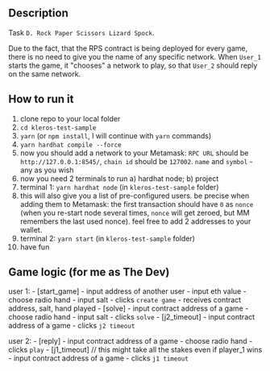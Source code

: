 ## Description

Task `D. Rock Paper Scissors Lizard Spock`.

Due to the fact, that the RPS contract is being deployed for every game, there is no need to give you the name of any specific network. When `User_1` starts the game, it "chooses" a network to play, so that `User_2` should reply on the same network.

## How to run it

1. clone repo to your local folder
2. `cd kleros-test-sample`
3. `yarn` (or `npm install`, I will continue with `yarn` commands)
4. `yarn hardhat compile --force`
5. now you should add a network to your Metamask: `RPC URL` should be `http://127.0.0.1:8545/`, `chain id` should be `127002`. `name` and `symbol` - any as you wish
6. now you need 2 terminals to run a) hardhat node; b) project
7. terminal 1: `yarn hardhat node` (in `kleros-test-sample` folder)
8. this will also give you a list of pre-configured users. be precise when adding them to Metamask: the first transaction should have `0` as `nonce` (when you re-start node several times, `nonce` will get zeroed, but MM remembers the last used nonce). feel free to add 2 addresses to your wallet.
9. terminal 2: `yarn start` (in `kleros-test-sample` folder)
10. have fun

## Game logic (for me as The Dev)

user 1:
    - [start_game]
        - input address of another user
        - input eth value
        - choose radio hand
        - input salt
        - clicks `create game`
            - receives contract address, salt, hand played
    - [solve]
        - input contract address of a game
        - choose radio hand
        - input salt
        - clicks `solve`
    - [j2_timeout]
        - input contract address of a game
        - clicks `j2 timeout`

user 2:
    - [reply]
        - input contract address of a game
        - choose radio hand
        - clicks `play`
    - [j1_timeout]                              // this might take all the stakes even if player_1 wins
        - input contract address of a game
        - clicks `j1 timeout`